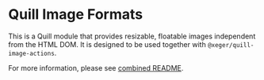 # Quill Image Formats

This is a Quill module that provides resizable, floatable images independent from the HTML DOM. It is designed to be used together with `@xeger/quill-image-actions`.

For more information, please see [combined README](https://github.com/xeger/quill-image#readme).
